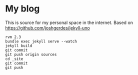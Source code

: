 # My blog
This is source for my personal space in the internet. Based on https://github.com/joshgerdes/jekyll-uno

```
rvm 2.3
bundle exec jekyll serve --watch
jekyll build
git commit
git push origin sources
cd _site
git commit
git push
```
